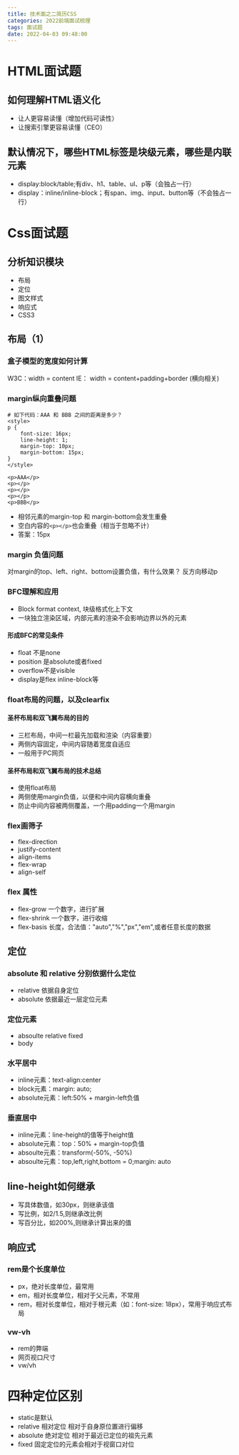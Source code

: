 ```yaml
---
title: 技术面之二简历CSS
categories: 2022前端面试梳理
tags: 面试题
date: 2022-04-03 09:48:00
---
```


# HTML面试题
## 如何理解HTML语义化
* 让人更容易读懂（增加代码可读性）
* 让搜索引擎更容易读懂（CEO）

## 默认情况下，哪些HTML标签是块级元素，哪些是内联元素
* display:block/table;有div、h1、table、ul、p等（会独占一行）
* display：inline/inline-block；有span、img、input、button等（不会独占一行）

# Css面试题
## 分析知识模块
* 布局
* 定位
* 图文样式
* 响应式
* CSS3

## 布局（1）

### 盒子模型的宽度如何计算
W3C：width = content
IE： width = content+padding+border (横向相关)

### margin纵向重叠问题
```base
# 如下代码：AAA 和 BBB 之间的距离是多少？
<style>
p {
    font-size: 16px;
    line-height: 1;
    margin-top: 10px;
    margin-bottom: 15px;
}
</style>

<p>AAA</p>
<p></p>
<p></p>
<p></p>
<p>BBB</p>
```
* 相邻元素的margin-top 和 margin-bottom会发生重叠
* 空白内容的`<p></p>`也会重叠（相当于忽略不计）
* 答案：15px

### margin 负值问题
对margin的top、left、right、bottom设置负值，有什么效果？
反方向移动p

### BFC理解和应用
* Block format context, 块级格式化上下文
* 一块独立渲染区域，内部元素的渲染不会影响边界以外的元素

#### 形成BFC的常见条件
* float 不是none
* position 是absolute或者fixed
* overflow不是visible
* display是flex inline-block等

### float布局的问题，以及clearfix

#### 圣杯布局和双飞翼布局的目的
* 三栏布局，中间一栏最先加载和渲染（内容重要）
* 两侧内容固定，中间内容随着宽度自适应
* 一般用于PC网页

#### 圣杯布局和双飞翼布局的技术总结
* 使用float布局
* 两侧使用margin负值，以便和中间内容横向重叠
* 防止中间内容被两侧覆盖，一个用padding一个用margin

### flex画筛子
* flex-direction
* justify-content
* align-items
* flex-wrap
* align-self

### flex 属性
* flex-grow 一个数字，进行扩展
* flex-shrink 一个数字，进行收缩
* flex-basis 长度，合法值："auto","%","px","em",或者任意长度的数据

## 定位
### absolute 和 relative 分别依据什么定位
* relative 依据自身定位
* absolute 依据最近一层定位元素

### 定位元素
* absoulte relative fixed
* body

### 水平居中
* inline元素：text-align:center
* block元素：margin: auto;
* absolute元素：left:50% + margin-left负值

### 垂直居中
* inline元素：line-height的值等于height值
* absolute元素：top：50% + margin-top负值
* absoulte元素：transform(-50%, -50%)
* absoulte元素：top,left,right,bottom = 0;margin: auto

## line-height如何继承
* 写具体数值，如30px，则继承该值
* 写比例，如2/1.5,则继承改比例
* 写百分比，如200%,则继承计算出来的值


## 响应式
### rem是个长度单位
* px，绝对长度单位，最常用
* em，相对长度单位，相对于父元素，不常用
* rem，相对长度单位，相对于根元素（如：font-size: 18px），常用于响应式布局

### vw-vh
* rem的弊端
* 网页视口尺寸
* vw/vh

# 四种定位区别
* static是默认
* relative 相对定位 相对于自身原位置进行偏移
* absolute 绝对定位 相对于最近已定位的祖先元素
* fixed 固定定位的元素会相对于视窗口对位